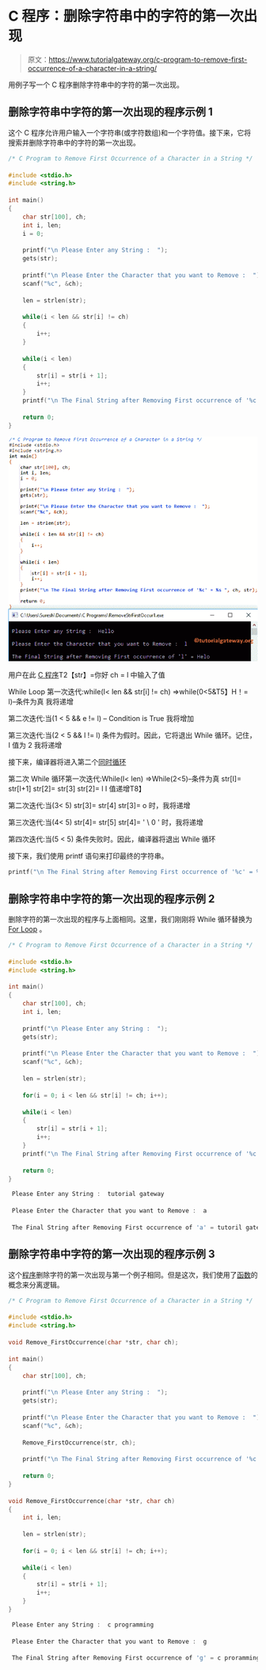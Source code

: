 # C 程序：删除字符串中的字符的第一次出现

> 原文：<https://www.tutorialgateway.org/c-program-to-remove-first-occurrence-of-a-character-in-a-string/>

用例子写一个 C 程序删除字符串中的字符的第一次出现。

## 删除字符串中字符的第一次出现的程序示例 1

这个 C 程序允许用户输入一个字符串(或字符数组)和一个字符值。接下来，它将搜索并删除字符串中的字符的第一次出现。

```c
/* C Program to Remove First Occurrence of a Character in a String */

#include <stdio.h>
#include <string.h>

int main()
{
  	char str[100], ch;
  	int i, len;
  	i = 0;

  	printf("\n Please Enter any String :  ");
  	gets(str);

  	printf("\n Please Enter the Character that you want to Remove :  ");
  	scanf("%c", &ch);

	len = strlen(str);

  	while(i < len && str[i] != ch)
	{
		i++;
	}  

  	while(i < len)
  	{
  		str[i] = str[i + 1];
		i++;  
	}
	printf("\n The Final String after Removing First occurrence of '%c' = %s ", ch, str);

  	return 0;
}
```

![C Program to Remove First Occurrence of a Character in a String 1](img/ad7eea1eb180bf5d1e710d60c1656b1d.png)

用户在此 [C 程序](https://www.tutorialgateway.org/c-programming/)T2【str】=你好
ch = l 中输入了值

While Loop 第一次迭代:while(I< len && str[i] != ch)
=>while(0<5&T5】H！= l)–条件为真
我将递增

第二次迭代:当(1 < 5 && e != l) – Condition is True
我将增加

第三次迭代:当(2 < 5 && l != l)
条件为假时。因此，它将退出 While 循环。记住，I 值为 2
我将递增

接下来，编译器将进入第二个[同时循环](https://www.tutorialgateway.org/while-loop-in-c/)

第二次 While 循环第一次迭代:While(I< len)
=>While(2<5)–条件为真
str[I]= str[I+1]
str[2]= str[3]
str[2]= l
I 值递增T8】

第二次迭代:当(3< 5)
str[3]= str[4]
str[3]= o
时，我将递增

第三次迭代:当(4< 5)
str[4]= str[5]
str[4]= ' \ 0 '
时，我将递增

第四次迭代:当(5 < 5)
条件失败时。因此，编译器将退出 While 循环

接下来，我们使用 printf 语句来打印最终的字符串。

```c
printf("\n The Final String after Removing First occurrence of '%c' = %s ", ch, str);
```

## 删除字符串中字符的第一次出现的程序示例 2

删除字符的第一次出现的程序与上面相同。这里，我们刚刚将 While 循环替换为 [For Loop](https://www.tutorialgateway.org/for-loop-in-c-programming/) 。

```c
/* C Program to Remove First Occurrence of a Character in a String */

#include <stdio.h>
#include <string.h>

int main()
{
  	char str[100], ch;
  	int i, len;

  	printf("\n Please Enter any String :  ");
  	gets(str);

  	printf("\n Please Enter the Character that you want to Remove :  ");
  	scanf("%c", &ch);

	len = strlen(str);

  	for(i = 0; i < len && str[i] != ch; i++);

  	while(i < len)
  	{
  		str[i] = str[i + 1];
		i++;  
	}
	printf("\n The Final String after Removing First occurrence of '%c' = %s ", ch, str);

  	return 0;
}
```

```c
 Please Enter any String :  tutorial gateway

 Please Enter the Character that you want to Remove :  a

 The Final String after Removing First occurrence of 'a' = tutoril gateway
```

## 删除字符串中字符的第一次出现的程序示例 3

这个[程序](https://www.tutorialgateway.org/c-programming-examples/)删除字符的第一次出现与第一个例子相同。但是这次，我们使用了[函数](https://www.tutorialgateway.org/functions-in-c/)的概念来分离逻辑。

```c
/* C Program to Remove First Occurrence of a Character in a String */

#include <stdio.h>
#include <string.h>

void Remove_FirstOccurrence(char *str, char ch);

int main()
{
  	char str[100], ch;

  	printf("\n Please Enter any String :  ");
  	gets(str);

  	printf("\n Please Enter the Character that you want to Remove :  ");
  	scanf("%c", &ch);

	Remove_FirstOccurrence(str, ch);

	printf("\n The Final String after Removing First occurrence of '%c' = %s ", ch, str);

  	return 0;
}

void Remove_FirstOccurrence(char *str, char ch)
{
	int i, len;

	len = strlen(str);

	for(i = 0; i < len && str[i] != ch; i++);

  	while(i < len)
  	{
  		str[i] = str[i + 1];
		i++;  
	}
}
```

```c
 Please Enter any String :  c programming

 Please Enter the Character that you want to Remove :  g

 The Final String after Removing First occurrence of 'g' = c proramming
```